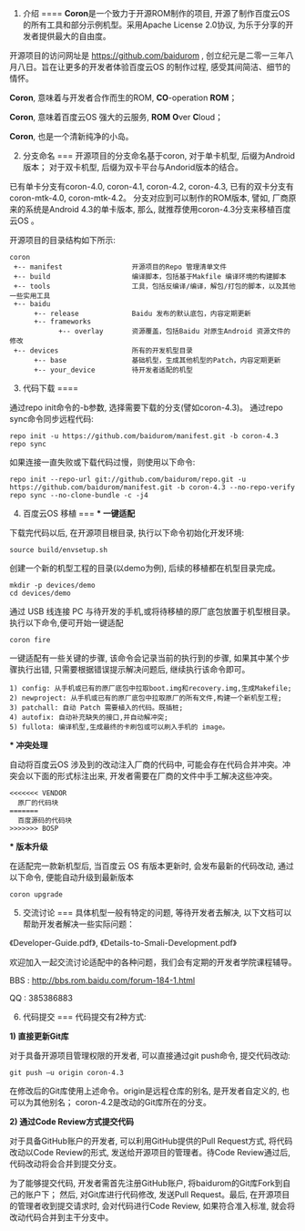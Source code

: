 1. 介绍
====
<b>Coron</b>是一个致力于开源ROM制作的项目, 开源了制作百度云OS 的所有工具和部分示例机型。采用Apache License 2.0协议, 为乐于分享的开发者提供最大的自由度。

开源项目的访问网址是 https://github.com/baidurom , 创立纪元是二零一三年八月八日。旨在让更多的开发者体验百度云OS 的制作过程, 感受其间简洁、细节的情怀。

   <b>Coron</b>, 意味着与开发者合作而生的ROM, <b>CO</b>-operation <b>ROM</b>；

   <b>Coron</b>, 意味着百度云OS 强大的云服务, <b>ROM</b> <b>O</b>ver <b>C</b>loud；

   <b>Coron</b>, 也是一个清新纯净的小岛。


2. 分支命名
===
开源项目的分支命名基于coron, 对于单卡机型, 后缀为Android 版本； 对于双卡机型, 后缀为双卡平台与Andorid版本的结合。

已有单卡分支有coron-4.0, coron-4.1, coron-4.2, coron-4.3, 已有的双卡分支有coron-mtk-4.0, coron-mtk-4.2。 分支对应到可以制作的ROM版本, 譬如, 厂商原来的系统是Android 4.3的单卡版本, 那么, 就推荐使用coron-4.3分支来移植百度云OS 。

开源项目的目录结构如下所示: 

    coron
     +-- manifest                 开源项目的Repo 管理清单文件
     +-- build                    编译脚本，包括基于Makfile 编译环境的构建脚本
     +-- tools                    工具，包括反编译/编译，解包/打包的脚本，以及其他一些实用工具
     +-- baidu
          +-- release             Baidu 发布的默认底包，内容定期更新
          +-- frameworks
                +-- overlay       资源覆盖，包括Baidu 对原生Android 资源文件的修改
     +-- devices                  所有的开发机型目录
          +-- base                基础机型，生成其他机型的Patch，内容定期更新
          +-- your_device         待开发者适配的机型



3. 代码下载
====

通过repo init命令的-b参数, 选择需要下载的分支(譬如coron-4.3)。
通过repo sync命令同步远程代码: 

    repo init -u https://github.com/baidurom/manifest.git -b coron-4.3
    repo sync

如果连接一直失败或下载代码过慢，则使用以下命令:

    repo init --repo-url git://github.com/baidurom/repo.git -u https://github.com/baidurom/manifest.git -b coron-4.3 --no-repo-verify
    repo sync --no-clone-bundle -c -j4


4. 百度云OS 移植
===
<b>* 一键适配</b>

下载完代码以后, 在开源项目根目录, 执行以下命令初始化开发环境: 

    source build/envsetup.sh

创建一个新的机型工程的目录(以demo为例), 后续的移植都在机型目录完成。

    mkdir -p devices/demo
    cd devices/demo

通过 USB 线连接 PC 与待开发的手机,或将待移植的原厂底包放置于机型根目录。执行以下命令,便可开始一键适配

    coron fire

一键适配有一些关键的步骤, 该命令会记录当前的执行到的步骤, 如果其中某个步骤执行出错, 只需要根据错误提示解决问题后, 继续执行该命令即可。

    1) config: 从手机或已有的原厂底包中拉取boot.img和recovery.img,生成Makefile;
    2) newproject: 从手机或已有的原厂底包中拉取原厂的所有文件,构建一个新机型工程;
    3) patchall: 自动 Patch 需要植入的代码。既插桩;
    4) autofix: 自动补充缺失的接口,并自动解冲突;
    5) fullota: 编译机型,生成最终的卡刷包或可以刷入手机的 image。


<b>* 冲突处理</b>

自动将百度云OS 涉及到的改动注入厂商的代码中, 可能会存在代码合并冲突。冲突会以下面的形式标注出来, 开发者需要在厂商的文件中手工解决这些冲突。

    <<<<<<< VENDOR
      原厂的代码块
    =======
      百度源码的代码块
    >>>>>>> BOSP


<b>* 版本升级</b>

在适配完一款新机型后, 当百度云 OS 有版本更新时, 会发布最新的代码改动, 通过以下命令, 便能自动升级到最新版本

    coron upgrade


5. 交流讨论
===
具体机型一般有特定的问题, 等待开发者去解决, 以下文档可以帮助开发者解决一些实际问题：

《Developer-Guide.pdf》, 《Details-to-Smali-Development.pdf》

欢迎加入一起交流讨论适配中的各种问题，我们会有定期的开发者学院课程辅导。

  BBS    : http://bbs.rom.baidu.com/forum-184-1.html

  QQ     : 385386883


6. 代码提交
===
代码提交有2种方式: 

<b>1) 直接更新Git库</b>

对于具备开源项目管理权限的开发者, 可以直接通过git push命令, 提交代码改动: 

    git push –u origin coron-4.3

在修改后的Git库使用上述命令。origin是远程仓库的别名, 是开发者自定义的, 也可以为其他别名； coron-4.2是改动的Git库所在的分支。

<b>2) 通过Code Review方式提交代码</b>

对于具备GitHub账户的开发者, 可以利用GitHub提供的Pull Request方式, 将代码改动以Code Review的形式, 发送给开源项目的管理者。待Code Review通过后, 代码改动将会合并到提交分支。

为了能够提交代码, 开发者需首先注册GitHub账户, 将baidurom的Git库Fork到自己的账户下； 然后, 对Git库进行代码修改, 发送Pull Request。最后, 在开源项目的管理者收到提交请求时, 会对代码进行Code Review, 如果符合准入标准, 就会将改动代码合并到主干分支中。

